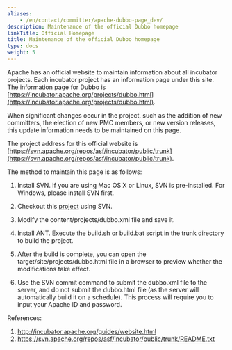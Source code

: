 ```yaml
---
aliases:
    - /en/contact/committer/apache-dubbo-page_dev/
description: Maintenance of the official Dubbo homepage
linkTitle: Official Homepage
title: Maintenance of the official Dubbo homepage
type: docs
weight: 5
---
```





Apache has an official website to maintain information about all incubator projects. Each incubator project has an information page under this site. The information page for Dubbo is [https://incubator.apache.org/projects/dubbo.html](https://incubator.apache.org/projects/dubbo.html).

When significant changes occur in the project, such as the addition of new committers, the election of new PMC members, or new version releases, this update information needs to be maintained on this page.

The project address for this official website is [https://svn.apache.org/repos/asf/incubator/public/trunk](https://svn.apache.org/repos/asf/incubator/public/trunk).

The method to maintain this page is as follows:

1. Install SVN. If you are using Mac OS X or Linux, SVN is pre-installed. For Windows, please install SVN first.

2. Checkout this [project](https://svn.apache.org/repos/asf/incubator/public/trunk) using SVN.

3. Modify the content/projects/dubbo.xml file and save it.

4. Install ANT. Execute the build.sh or build.bat script in the trunk directory to build the project.

5. After the build is complete, you can open the target/site/projects/dubbo.html file in a browser to preview whether the modifications take effect.

6. Use the SVN commit command to submit the dubbo.xml file to the server, and do not submit the dubbo.html file (as the server will automatically build it on a schedule). This process will require you to input your Apache ID and password.

References:

1. http://incubator.apache.org/guides/website.html
2. https://svn.apache.org/repos/asf/incubator/public/trunk/README.txt
